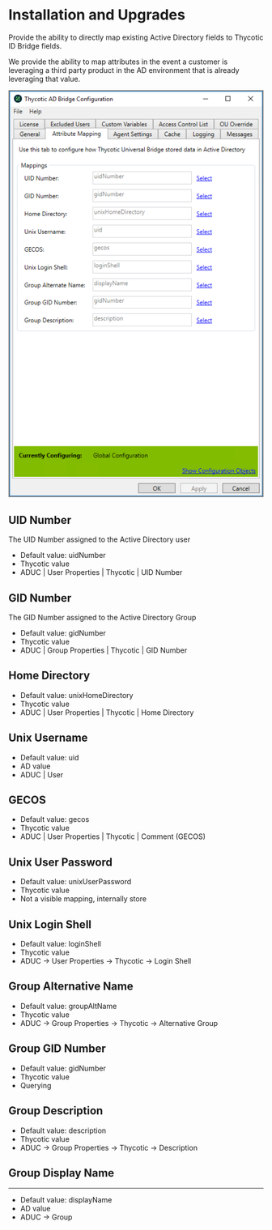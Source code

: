[title]: # (Attribute Mapping)
[tags]: # (panel)
[priority]: # (6)
# Installation and Upgrades

Provide the ability to directly map existing Active Directory fields to Thycotic ID Bridge fields.

We provide the ability to map attributes in the event a customer is leveraging a third party product in the AD environment that is already leveraging that value.

![attribute](../images/attr-map.png "Attribute Mapping tab of the Bridge Configuration tool")

## UID Number

The UID Number assigned to the Active Directory user

* Default value: uidNumber
* Thycotic value
* ADUC | User Properties | Thycotic | UID Number

## GID Number

The GID Number assigned to the Active Directory Group

* Default value: gidNumber
* Thycotic value
* ADUC | Group Properties | Thycotic | GID Number

## Home Directory

* Default value: unixHomeDirectory
* Thycotic value
* ADUC | User Properties | Thycotic | Home Directory

## Unix Username

* Default value: uid
* AD value
* ADUC | User

## GECOS

* Default value: gecos
* Thycotic value
* ADUC | User Properties | Thycotic | Comment (GECOS)

## Unix User Password

* Default value: unixUserPassword
* Thycotic value
* Not a visible mapping, internally store

## Unix Login Shell

* Default value: loginShell
* Thycotic value
* ADUC → User Properties → Thycotic → Login Shell

## Group Alternative Name

* Default value: groupAltName
* Thycotic value
* ADUC → Group Properties → Thycotic → Alternative Group

## Group GID Number

* Default value: gidNumber
* Thycotic value
* Querying

## Group Description

* Default value: description
* Thycotic value
* ADUC → Group Properties → Thycotic → Description

## Group Display Name
------------------

* Default value: displayName
* AD value
* ADUC → Group

